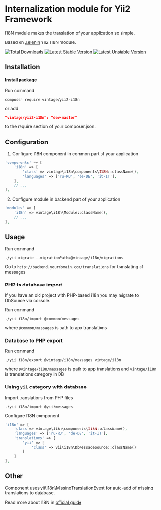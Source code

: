 Internalization module for Yii2 Framework
=========================================

I18N module makes the translation of your application so simple.

Based on [Zelenin](https://github.com/zelenin/yii2-i18n-module) Yii2 I18N module.


[![Total Downloads](https://poser.pugx.org/vintage/yii2-i18n/downloads)](https://packagist.org/packages/vintage/yii2-i18n)
[![Latest Stable Version](https://poser.pugx.org/vintage/yii2-i18n/v/stable)](https://packagist.org/packages/vintage/yii2-i18n)
[![Latest Unstable Version](https://poser.pugx.org/vintage/yii2-i18n/v/unstable)](https://packagist.org/packages/vintage/yii2-i18n)

Installation
------------
#### Install package
Run command
```
composer require vintage/yii2-i18n
```
or add
```json
"vintage/yii2-i18n": "dev-master"
```
to the require section of your composer.json.

Configuration
-------------
1) Configure I18N component in common part of your application
```php
'components' => [
    'i18n' => [
        'class' => vintage\i18n\components\I18N::className(),
        'languages' => ['ru-RU', 'de-DE', 'it-IT'],
    ],
    // ...
],
```

2) Configure module in backend part of your application

```php
'modules' => [
	'i18n' => vintage\i18n\Module::className(),
	// ...
],
```


Usage
-----
Run command
```
./yii migrate --migrationPath=@vintage/i18n/migrations
```

Go to `http://backend.yourdomain.com/translations` for translating of messages

### PHP to database import
If you have an old project with PHP-based i18n you may migrate to DbSource via console.

Run command
```
./yii i18n/import @common/messages
```
where `@common/messages` is path to app translations

### Database to PHP export
Run command
```
./yii i18n/export @vintage/i18n/messages vintage/i18n
```
where `@vintage/i18n/messages` is path to app translations and `vintage/i18n` is translations category in DB

### Using `yii` category with database
Import translations from PHP files
```
./yii i18n/import @yii/messages
```

Configure I18N component
```php
'i18n' => [
    'class'=> vintage\i18n\components\I18N::className(),
    'languages' => ['ru-RU', 'de-DE', 'it-IT'],
    'translations' => [
        'yii' => [
            'class' => yii\i18n\DbMessageSource::className()
        ]
    ]
],
```

Other
-----

Component uses yii\i18n\MissingTranslationEvent for auto-add of missing translations to database.

Read more about I18N in [official guide](https://github.com/yiisoft/yii2/blob/master/docs/guide/tutorial-i18n.md)

